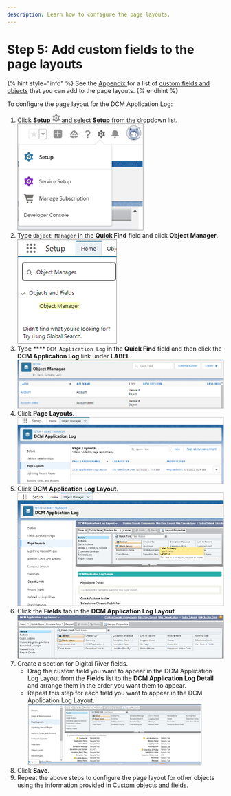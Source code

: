 ```yaml
---
description: Learn how to configure the page layouts.
---
```


# Step 5: Add custom fields to the page layouts

{% hint style="info" %}
See the [Appendix ](../appendix/)for a list of [custom fields and objects](../appendix/custom-fields-and-objects.md) that you can add to the page layouts.&#x20;
{% endhint %}

To configure the page layout for the DCM Application Log:

1. Click **Setup** ![](<../.gitbook/assets/Setup (1).png>) and select **Setup** from the dropdown list.\
   &#x20;![](<../.gitbook/assets/Page layout 1.png>)&#x20;
2. Type `Object Manager` in the **Quick Find** field and click **Object Manager**.\
   ![](<../.gitbook/assets/Quick Find - Object Manager.png>)
3. Type **** `DCM Application Log` in the **Quick Find** field and then click the **DCM Application Log** link under **LABEL**. \
   ![](<../.gitbook/assets/Object Manager.png>)&#x20;
4. Click **Page Layouts**. \
   ![](<../.gitbook/assets/Page Layouts.png>)&#x20;
5. Click **DCM Application Log Layout**.\
   &#x20;![](<../.gitbook/assets/DCM Application Log.png>)&#x20;
6. Click the **Fields** tab in the **DCM Application Log Layout**. \
   ![](<../.gitbook/assets/DCM Application Log Layout - Fields tab.png>)
7. Create a section for Digital River fields.
   * Drag the custom field you want to appear in the DCM Application Log Layout from the **Fields** list to the **DCM Application Log Detail** and arrange them in the order you want them to appear.
   * Repeat this step for each field you want to appear in the DCM Application Log Layout. \
     ![](<../.gitbook/assets/DCM page layout.png>)&#x20;
8. Click **Save**.
9. Repeat the above steps to configure the page layout for other objects using the information provided in [Custom objects and fields](../appendix/custom-fields-and-objects.md).
